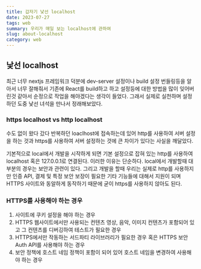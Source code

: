 ```yaml
---
title: 갑자기 낯선 localhost
date: 2023-07-27
tags: web
summary: 우리가 매일 보는 localhost에 관하여
slug: about-localhost
category: web
---
```

## 낯선 localhost

최근 너무 nextjs 프레임워크 덕분에 dev-server 설정이나 build 설정 번들링등을 알아서 너무 잘해줘서 기존에 React를 build하고 하고 설정등에 대한 방법을 많이 잊어버린것 같아서 순정으로 작업을 해야겠다는 생각이 들었다. 그래서 실제로 실천하며 설정하던 도중 낯선 녀석을 만나서 정래해보았다.

### **https** localhost vs **http** localhost

수도 없이 왔다 갔다 반복하던 loaclhost에 접속하는데 있어 http를 사용하여 서버 설정을 하는 것과 https를 사용하여 서버 설정하는 것에 큰 차이가 있다는 사실을 깨달았다. 

기본적으로 local에서 개발을 시작하게 되면 기본 설정으로 잡혀 있는 http를 사용하여 localhost 혹은 127.0.0.1로 연결된다. 이러한 이유는 단순하다. local에서 개발할때 대부분의 경우는 보안과 관련이 있다. 그리고 개발을 할때 우리는 실제로 http를 사용하지만 인증 API, 결제 및 특정 보안 보장이 필요한 기타 기능들에 대해서 지원이 되며 HTTPS 사이트와 동알하게 동작하기 때문에 굳이 https를 사용하지 않아도 된다.

### HTTPS를 사용해야 하는 경우

1. 사이트에 쿠키 설정을 해야 하는 경우
2. HTTPS 웹사이트에서만 사용되는 컨텐츠 영상, 음악, 이미지 컨텐츠가 포함되어 있고 그 컨텐츠를 디버깅하여 테스트가 필요한 경우
3. HTTPS에서만 작동하는 서드파티 라이브러리가 필요한 경우 혹은 HTTPS 보안 Auth API를 사용해야 하는 경우
4. 보안 정책에 호스트 네임 정책이 포함이 되어 있어 호스트 네임을 변경하여 사용해야 하는 경우
